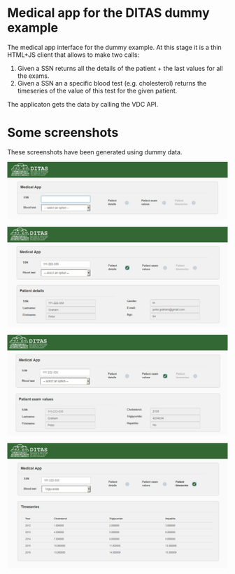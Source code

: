 # Medical app for the DITAS dummy example

The medical app interface for the dummy example. At this stage it is a thin HTML+JS client that allows to make two calls:
1. Given a SSN returns all the details of the patient + the last values for all the exams.
2. Given a SSN an a specific blood test (e.g. cholesterol) returns the timeseries of the value of this test for the given patient.

The applicaton gets the data by calling the VDC API.

# Some screenshots

These screenshots have been generated using dummy data.

![sh1](screenshots/sh_1.jpg)

![sh2](screenshots/sh_2.jpg)

![sh3](screenshots/sh_3.jpg)

![sh4](screenshots/sh_4.jpg)
